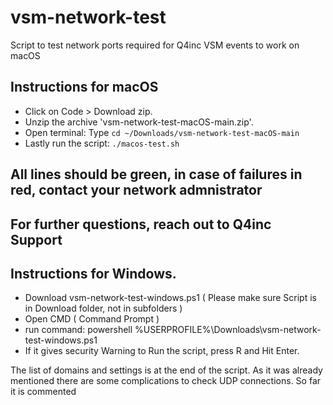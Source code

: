 # vsm-network-test
Script to test network ports required for Q4inc VSM events to work on macOS

## Instructions for macOS
- Click on Code > Download zip.
- Unzip the archive 'vsm-network-test-macOS-main.zip'.
- Open terminal: Type `cd ~/Downloads/vsm-network-test-macOS-main`
- Lastly run the script: `./macos-test.sh`

## All lines should be green, in case of failures in red, contact your network admnistrator
## For further questions, reach out to Q4inc Support


## Instructions for Windows.
- Download vsm-network-test-windows.ps1 ( Please make sure Script is in Download folder, not in subfolders ) 
- Open CMD ( Command Prompt )
- run command: powershell %USERPROFILE%\Downloads\vsm-network-test-windows.ps1 
- If it gives security Warning to Run the script, press R and Hit Enter. 

The list of domains and settings is at the end of the script.
As it was already mentioned there are some complications to check UDP connections. So far it is commented  
